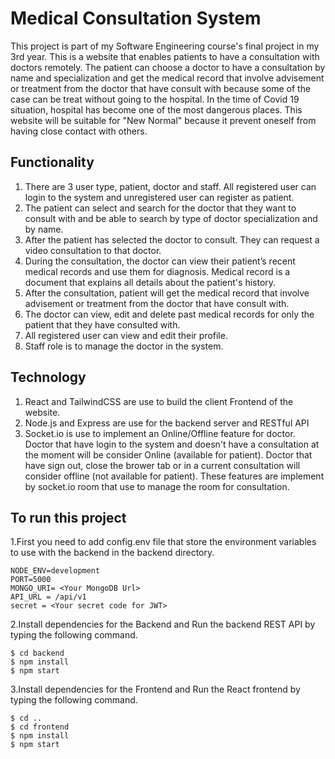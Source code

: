 # Medical Consultation System

This project is part of my Software Engineering course's final project in my 3rd year. This is a website that enables patients to have a consultation with doctors remotely. The patient can choose a doctor to have a consultation by name and specialization and get the medical record that involve advisement or treatment from the doctor that have consult with because some of the case can be treat without going to the hospital. In the time of Covid 19 situation, hospital has become one of the most dangerous places. This website will be suitable for "New Normal" because it prevent oneself from having close contact with others.

## Functionality
  1. There are 3 user type, patient, doctor and staff. All registered user can login to the system and unregistered user can register as patient.
  2. The patient can select and search for the doctor that they want to consult with and be able to search by type of doctor specialization and by name.
  3. After the patient has selected the doctor to consult. They can request a video consultation to that doctor.
  4. During the consultation, the doctor can view their patient’s recent medical records and use them for diagnosis. Medical record is a document that explains all details about the patient's history.
  5. After the consultation, patient will get the medical record that involve advisement or treatment from the doctor that have consult with.
  6. The doctor can view, edit and delete past medical records for only the patient that they have consulted with. 
  7. All registered user can view and edit their profile.
  8. Staff role is to manage the doctor in the system.

## Technology
  1. React and TailwindCSS are use to build the client Frontend of the website. 
  2. Node.js and Express are use for the backend server and RESTful API
  3. Socket.io is use to implement an Online/Offline feature for doctor. Doctor that have login to the system and doesn't have a consultation at the moment will be consider Online (available for patient). Doctor that have sign out, close the brower tab or in a current consultation will consider offline (not available for patient). These features are implement by socket.io room that use to manage the room for consultation.


## To run this project
  1.First you need to add config.env file that store the environment variables to use with the backend in the backend directory.
  ```
  NODE_ENV=development
  PORT=5000
  MONGO_URI= <Your MongoDB Url>
  API_URL = /api/v1
  secret = <Your secret code for JWT>
  ```
  2.Install dependencies for the Backend and Run the backend REST API by typing the following command.
  ```
  $ cd backend
  $ npm install
  $ npm start
  ```
  3.Install dependencies for the Frontend and Run the React frontend by typing the following command.
  ```
  $ cd ..
  $ cd frontend
  $ npm install
  $ npm start
  ```

